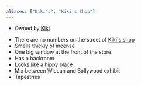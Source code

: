 ```yaml
---
aliases: ["Kiki's", "Kiki's Shop"]
---
```

- Owned by [Kiki](../../Characters/NPCs/Kiki.md#)
* There are no numbers on the street of [Kiki's shop](Miss%20Kiki's%20Healing%20Center.md#)
* Smells thickly of incense
* One big window at the front of the store
* Has a backroom
* Looks like a hippy place
* Mix between Wiccan and Bollywood exhibit
* Tapestries